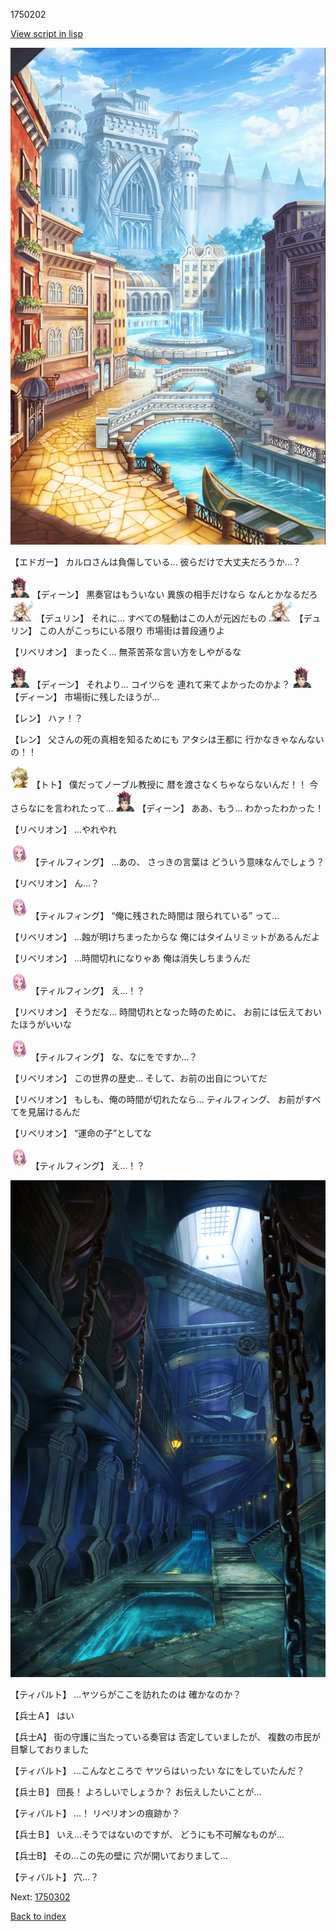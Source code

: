 1750202

[View script in lisp](../scripts/1750202.txt)

![006_town.png](../images/backgrounds/006_town.png)

【エドガー】
カルロさんは負傷している…
彼らだけで大丈夫だろうか…？

<img src="../images/units/6.png" alt="6.png" height="34"/>
【ディーン】
黒奏官はもういない
異族の相手だけなら
なんとかなるだろ

<img src="../images/units/0.png" alt="0.png" height="34"/>
【デュリン】
それに…
すべての騒動はこの人が元凶だもの

<img src="../images/units/0.png" alt="0.png" height="34"/>
【デュリン】
この人がこっちにいる限り
市場街は普段通りよ

【リベリオン】
まったく…
無茶苦茶な言い方をしやがるな

<img src="../images/units/6.png" alt="6.png" height="34"/>
【ディーン】
それより…
コイツらを
連れて来てよかったのかよ？

<img src="../images/units/6.png" alt="6.png" height="34"/>
【ディーン】
市場街に残したほうが…

【レン】
ハァ！？

【レン】
父さんの死の真相を知るためにも
アタシは王都に
行かなきゃなんないの！！

<img src="../images/units/4.png" alt="4.png" height="34"/>
【トト】
僕だってノーブル教授に
暦を渡さなくちゃならないんだ！！
今さらなにを言われたって…

<img src="../images/units/6.png" alt="6.png" height="34"/>
【ディーン】
ああ、もう…
わかったわかった！

【リベリオン】
…やれやれ

<img src="../images/units/101411.png" alt="101411.png" height="34"/>
【ティルフィング】
…あの、
さっきの言葉は
どういう意味なんでしょう？

【リベリオン】
ん…？

<img src="../images/units/101411.png" alt="101411.png" height="34"/>
【ティルフィング】
“俺に残された時間は
限られている”
って…

【リベリオン】
…蝕が明けちまったからな
俺にはタイムリミットがあるんだよ

【リベリオン】
…時間切れになりゃあ
俺は消失しちまうんだ

<img src="../images/units/101411.png" alt="101411.png" height="34"/>
【ティルフィング】
え…！？

【リベリオン】
そうだな…
時間切れとなった時のために、
お前には伝えておいたほうがいいな

<img src="../images/units/101411.png" alt="101411.png" height="34"/>
【ティルフィング】
な、なにをですか…？

【リベリオン】
この世界の歴史…
そして、お前の出自についてだ

【リベリオン】
もしも、俺の時間が切れたなら…
ティルフィング、
お前がすべてを見届けるんだ

【リベリオン】
“運命の子”としてな

<img src="../images/units/101411.png" alt="101411.png" height="34"/>
【ティルフィング】
え…！？

![underground_waterway.png](../images/backgrounds/underground_waterway.png)

【ティバルト】
…ヤツらがここを訪れたのは
確かなのか？

【兵士Ａ】
はい

【兵士A】
街の守護に当たっている奏官は
否定していましたが、
複数の市民が目撃しておりました

【ティバルト】
…こんなところで
ヤツらはいったい
なにをしていたんだ？

【兵士Ｂ】
団長！
よろしいでしょうか？
お伝えしたいことが…

【ティバルト】
…！
リベリオンの痕跡か？

【兵士Ｂ】
いえ…そうではないのですが、
どうにも不可解なものが…

【兵士B】
その…この先の壁に
穴が開いておりまして…

【ティバルト】
穴…？

Next: [1750302](1750302.md)

[Back to index](index.md)
